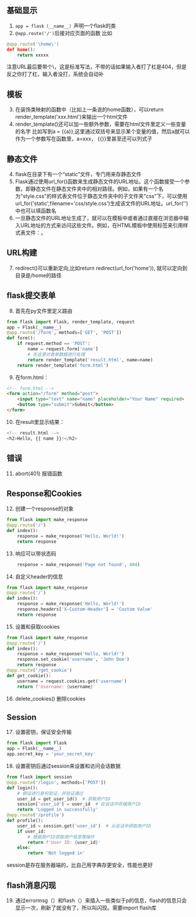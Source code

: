 ## 基础显示
1. `app = flask（__name__）`声明一个flask的类
2. `@app.route('/')`后接对应页面的函数
比如
```python
@app.route('\home\')
def home():
	return xxxxx
```
注意URL最后要带个\，这是标准写法，不带的话如果输入者打了杠是404，但是反之你打了杠，输入者没打，系统会自动补

## 模板
3. 在装饰类映射的函数中（比如上一条说的home函数），可以return render_template('xxx.html')来输出一个html文件
4. render_template()还可以加一些额外参数，需要在html文件里定义一些变量的名字 比如写到a = {{a}},这里通过双括号来显示某个变量的值，然后a就可以作为一个参数写在函数里，a=xxx， {{}}里甚至还可以列式子

## 静态文件
4. flask在目录下有一个“static”文件，专门用来存静态文件
5. Flask通过使用url_for()函数来生成静态文件的URL地址。这个函数接受一个参数，即静态文件在静态文件夹中的相对路径。例如，如果有一个名为"style.css"的样式表文件位于静态文件夹中的子文件夹"css"下，可以使用url_for('static',filename='css/style.css')生成该文件的URL地址。url_for('')中也可以填函数名
6. 一旦静态文件的URL地址生成了，就可以在模板中或者通过直接在浏览器中输入URL地址的方式来访问这些文件。例如，在HTML模板中使用<link>标签来引用样式表文件：<link rel="stylesheet" href="{{ url_for('static', filename='css/style.css') }}">。

## URL构建
7. redirect()可以重新定向,比如return redirect(url_for('home')), 就可以定向到目录是/home的路径

## flask提交表单
8. 首先在py文件里定义路由
```python
from flask import Flask, render_template, request
app = Flask(__name__)
@app.route('/form', methods=['GET', 'POST'])
def form():
    if request.method == 'POST':
        name = request.form['name']
        # 在这里对表单数据进行处理
        return render_template('result.html', name=name)
    return render_template('form.html')
```

9. 在form.html：
```html
<!-- form.html -->
<form action="/form" method="post">
    <input type="text" name="name" placeholder="Your Name" required>
    <button type="submit">Submit</button>
</form>
```

10. 在result里显示结果：
```python
<!-- result.html -->
<h2>Hello, {{ name }}!</h2>
```

## 错误
11. abort(401) 报错函数

## Response和Cookies
12. 创建一个response的对象
```python
from flask import make_response
@app.route('/')
def index():
    response = make_response('Hello, World!')
    return response
```

13. 响应可以带状态码
```python
    response = make_response('Page not found', 404)
```

14. 自定义header的信息
```python
from flask import make_response
@app.route('/')
def index():
    response = make_response('Hello, World!')
    response.headers['X-Custom-Header'] = 'Custom Value'
    return response
```

15. 设置和获取cookies
```python
from flask import make_response
@app.route('/')
def index():
    response = make_response('Hello, World!')
    response.set_cookie('username', 'John Doe')
    return response
@app.route('/get_cookie')
def get_cookie():
    username = request.cookies.get('username')
    return f'Username: {username}'
```

16. delete_cookies() 删除cookies

## Session
17. 设置密钥，保证安全传输
```python
from flask import Flask
app = Flask(__name__)
app.secret_key = 'your_secret_key'
```

18. 设置密钥后通过session来设置和访问会话数据
```python
from flask import session
@app.route('/login', methods=['POST'])
def login():
    # 假设进行身份验证，并验证通过
    user_id = get_user_id()  # 获取用户ID
    session['user_id'] = user_id  # 在会话中存储用户ID
    return 'Logged in successfully'
@app.route('/profile')
def profile():
    user_id = session.get('user_id')  # 从会话中获取用户ID
    if user_id:
        # 根据用户ID获取用户信息等操作
        return f'User ID: {user_id}'
    else:
        return 'Not logged in'
```
session是存在服务器端的，比自己用字典存更安全，性能也更好

## flash消息闪现
19. 通过errormsg（）和flash（）来插入一些类似于p的信息，flash的信息只会显示一次，刷新了就没有了，所以叫闪现。需要import flash库